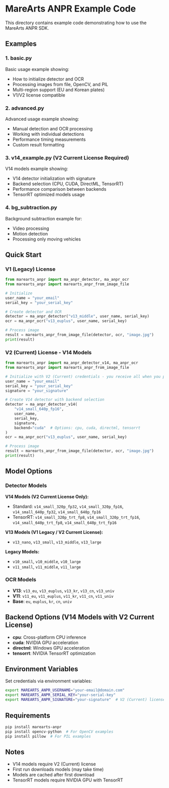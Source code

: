 # MareArts ANPR Example Code

This directory contains example code demonstrating how to use the MareArts ANPR SDK.

## Examples

### 1. basic.py
Basic usage example showing:
- How to initialize detector and OCR
- Processing images from file, OpenCV, and PIL
- Multi-region support (EU and Korean plates)
- V1/V2 license compatible

### 2. advanced.py
Advanced usage example showing:
- Manual detection and OCR processing
- Working with individual detections
- Performance timing measurements
- Custom result formatting

### 3. v14_example.py (V2 Current License Required)
V14 models example showing:
- V14 detector initialization with signature
- Backend selection (CPU, CUDA, DirectML, TensorRT)
- Performance comparison between backends
- TensorRT optimized models usage

### 4. bg_subtraction.py
Background subtraction example for:
- Video processing
- Motion detection
- Processing only moving vehicles

## Quick Start

### V1 (Legacy) License

```python
from marearts_anpr import ma_anpr_detector, ma_anpr_ocr
from marearts_anpr import marearts_anpr_from_image_file

# Initialize
user_name = "your_email"
serial_key = "your_serial_key"

# Create detector and OCR
detector = ma_anpr_detector("v13_middle", user_name, serial_key)
ocr = ma_anpr_ocr("v13_euplus", user_name, serial_key)

# Process image
result = marearts_anpr_from_image_file(detector, ocr, "image.jpg")
print(result)
```

### V2 (Current) License - V14 Models

```python
from marearts_anpr import ma_anpr_detector_v14, ma_anpr_ocr
from marearts_anpr import marearts_anpr_from_image_file

# Initialize with V2 (Current) credentials - you receive all when you purchase
user_name = "your_email"
serial_key = "your_serial_key"
signature = "your_signature"

# Create V14 detector with backend selection
detector = ma_anpr_detector_v14(
    "v14_small_640p_fp16",
    user_name,
    serial_key,
    signature,
    backend="cuda"  # Options: cpu, cuda, directml, tensorrt
)
ocr = ma_anpr_ocr("v13_euplus", user_name, serial_key)

# Process image
result = marearts_anpr_from_image_file(detector, ocr, "image.jpg")
print(result)
```

## Model Options

### Detector Models

**V14 Models (V2 Current License Only):**
- Standard: `v14_small_320p_fp32`, `v14_small_320p_fp16`, `v14_small_640p_fp32`, `v14_small_640p_fp16`
- TensorRT: `v14_small_320p_trt_fp8`, `v14_small_320p_trt_fp16`, `v14_small_640p_trt_fp8`, `v14_small_640p_trt_fp16`

**V13 Models (V1 Legacy / V2 Current License):**
- `v13_nano`, `v13_small`, `v13_middle`, `v13_large`

**Legacy Models:**
- `v10_small`, `v10_middle`, `v10_large`
- `v11_small`, `v11_middle`, `v11_large`

### OCR Models
- **V13**: `v13_eu`, `v13_euplus`, `v13_kr`, `v13_cn`, `v13_univ`
- **V11**: `v11_eu`, `v11_euplus`, `v11_kr`, `v11_cn`, `v11_univ`
- **Base**: `eu`, `euplus`, `kr`, `cn`, `univ`

## Backend Options (V14 Models with V2 Current License)

- **cpu**: Cross-platform CPU inference
- **cuda**: NVIDIA GPU acceleration
- **directml**: Windows GPU acceleration
- **tensorrt**: NVIDIA TensorRT optimization

## Environment Variables

Set credentials via environment variables:

```bash
export MAREARTS_ANPR_USERNAME="your-email@domain.com"
export MAREARTS_ANPR_SERIAL_KEY="your-serial-key"
export MAREARTS_ANPR_SIGNATURE="your-signature"  # V2 (Current) license only
```

## Requirements

```bash
pip install marearts-anpr
pip install opencv-python  # For OpenCV examples
pip install pillow  # For PIL examples
```

## Notes

- V14 models require V2 (Current) license
- First run downloads models (may take time)
- Models are cached after first download
- TensorRT models require NVIDIA GPU with TensorRT